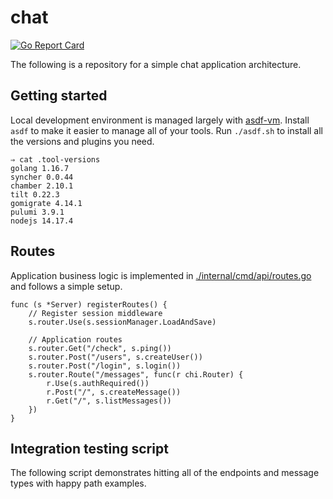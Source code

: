 # chat

[![Go Report Card](https://goreportcard.com/badge/github.com/abatilo/chat)](https://goreportcard.com/report/github.com/abatilo/chat)

The following is a repository for a simple chat application architecture.

## Getting started

Local development environment is managed largely with
[asdf-vm](https://asdf-vm.com/). Install `asdf` to make it easier to manage all
of your tools. Run `./asdf.sh` to install all the versions and plugins you need.

<!-- BEGIN_TOOL_VERSIONS -->

```
⇒ cat .tool-versions
golang 1.16.7
syncher 0.0.44
chamber 2.10.1
tilt 0.22.3
gomigrate 4.14.1
pulumi 3.9.1
nodejs 14.17.4
```

<!-- END_TOOL_VERSIONS -->

## Routes

Application business logic is implemented in
[./internal/cmd/api/routes.go](./internal/cmd/api/routes.go) and follows a
simple setup.

<!-- BEGIN_REGISTER_ROUTES -->

```golang
func (s *Server) registerRoutes() {
	// Register session middleware
	s.router.Use(s.sessionManager.LoadAndSave)

	// Application routes
	s.router.Get("/check", s.ping())
	s.router.Post("/users", s.createUser())
	s.router.Post("/login", s.login())
	s.router.Route("/messages", func(r chi.Router) {
		r.Use(s.authRequired())
		r.Post("/", s.createMessage())
		r.Get("/", s.listMessages())
	})
}
```

<!-- END_REGISTER_ROUTES -->

## Integration testing script

The following script demonstrates hitting all of the endpoints and message
types with happy path examples.

<!-- BEGIN_INTEGRATION_TEST -->

<!-- END_INTEGRATION_TEST -->
